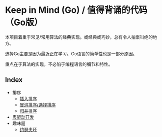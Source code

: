 # Keep in Mind (Go) / 值得背诵的代码（Go版）

本项目着重于常见/常用算法的经典实现。或经典或巧妙，总有令人拍案叫绝的地方。

选择Go主要是因为最近正在学习。Go语言的简单性也是一部分原因。

重点在于算法的实现，不必陷于编程语言的细节和特性。

## Index
- 排序
  - [插入排序](sort/insertion.go)
  - [冒泡排序/选择排序](sort/bubble.go)
  - [归并排序](sort/merge.go)
- [表驱动开发](tabledriven)
- 趣味题
  - [约瑟夫环](problem/josephus/josephus.go)
